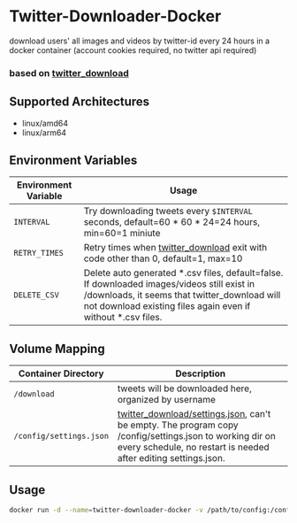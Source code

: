 # Twitter-Downloader-Docker

download users' all images and videos by twitter-id every 24 hours in a docker container (account cookies required, no twitter api required)   
### based on [twitter_download](https://github.com/caolvchong-top/twitter_download)

## Supported Architectures  
- linux/amd64  
- linux/arm64    
   
## Environment Variables
| Environment Variable | Usage |
| --- | --- |
| `INTERVAL` | Try downloading tweets every `$INTERVAL` seconds, default=60 * 60 * 24=24 hours, min=60=1 miniute |
| `RETRY_TIMES` | Retry times when [twitter_download](https://github.com/caolvchong-top/twitter_download) exit with code other than 0, default=1, max=10 |
| `DELETE_CSV` | Delete auto generated *.csv files, default=false. If downloaded images/videos still exist in /downloads, it seems that twitter_download will not download existing files again even if without *.csv files.  |

## Volume Mapping
| Container Directory | Description                                                               |
| --- |---------------------------------------------------------------------------|
| `/download` | tweets will be downloaded here, organized by username                     |
| `/config/settings.json` | [twitter_download/settings.json](https://github.com/caolvchong-top/twitter_download/blob/main/settings.json), can't be empty. The program copy /config/settings.json to working dir on every schedule, no restart is needed after editing settings.json. |


## Usage
```bash
docker run -d --name=twitter-downloader-docker -v /path/to/config:/config -v /path/to/download:/download -e INTERVAL=43200 -e RETRY_TIMES=3 -e DELETE_CSV=true docker.io/0x2196f3/twitter-downloader-docker
```
